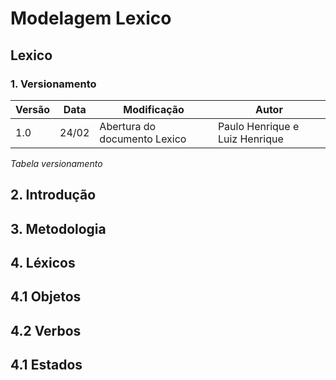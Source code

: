 # Modelagem Lexico

## Lexico

### 1. Versionamento

| Versão | Data | Modificação | Autor |
|-|-|-|-|
| 1.0 | 24/02 | Abertura do documento Lexico | Paulo Henrique e Luiz Henrique |

*Tabela versionamento*

## 2. Introdução

## 3. Metodologia

## 4. Léxicos

## 4.1 Objetos

## 4.2 Verbos

## 4.1 Estados
